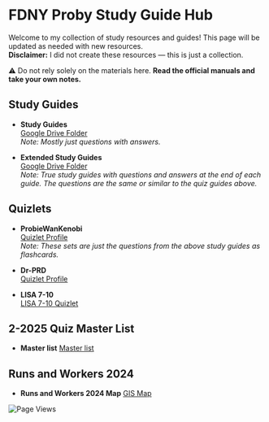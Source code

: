 # FDNY Proby Study Guide Hub

Welcome to my collection of study resources and guides! This page will be updated as needed with new resources.  
**Disclaimer:** I did not create these resources — this is just a collection.  

⚠️ Do not rely solely on the materials here. **Read the official manuals and take your own notes.**

## Study Guides

- **Study Guides**  
  [Google Drive Folder](https://drive.google.com/drive/folders/1KdUjpUIhk5Xx2tN3zrHBtFJZqs7q0gqC?usp=share_link)  
  *Note: Mostly just questions with answers.*

- **Extended Study Guides**  
  [Google Drive Folder](https://drive.google.com/drive/folders/16lL_Vufx-rdeVvaPmDyo-TNibnBwXvw0?usp=sharing)  
  *Note: True study guides with questions and answers at the end of each guide. The questions are the same or similar to the quiz guides above.*


##  Quizlets

- **ProbieWanKenobi**  
  [Quizlet Profile](https://quizlet.com/user/ProbieWanKenobi/sets)  
  *Note: These sets are just the questions from the above study guides as flashcards.*
  
- **Dr-PRD**  
  [Quizlet Profile](https://quizlet.com/user/Dr-PRD/sets)

- **LISA 7-10**  
  [LISA 7-10 Quizlet](https://quizlet.com/1066906529/lisa-7-10-flash-cards/?i=6obvr0&x=1jqt)

## 2-2025 Quiz Master List
- **Master list**
  [Master list](https://docs.google.com/spreadsheets/d/1soK8JYdsaYyLJ7ANSUX7J71X6k1QErrZGS9keB799PU/edit?usp=sharing)

##  Runs and Workers 2024

- **Runs and Workers 2024 Map**
  [GIS Map](https://www.arcgis.com/apps/mapviewer/index.html?webmap=f87ba8dda07646e5bbe9170fa66070bc&center=-73.938922%2C40.731277&level=11)



![Page Views](https://hits.sh/dr-nozzle.github.io/FDNY-Study-Guides.svg)
